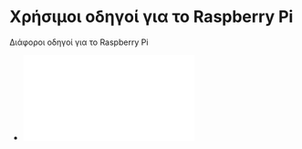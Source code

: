 # Χρήσιμοι οδηγοί για το Raspberry Pi

 Διάφοροι οδηγοί για το Raspberry Pi

 * ![Εγκατάσταση Raspberry Pi OS Lite](raspberryos-lite/README.md)

